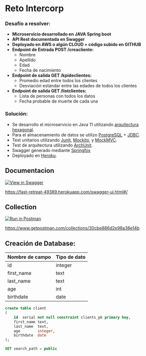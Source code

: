 # Reto Intercorp

### Desafío a resolver:

* **Microservicio desarrollado en JAVA Spring boot**
* **API Rest documentada en Swagger**
* **Deployado en AWS o algún CLOUD + código subido en GITHUB**
* **Endpoint de Entrada POST /creacliente:**
    - Nombre
    - Apellido
    - Edad
    - Fecha de nacimiento
* **Endpoint de salida GET  /kpideclientes:**
    - Promedio edad entre todos los clientes
    - Desviación estándar entre las edades de todos los clientes
* **Endpoint de salida GET /listclientes:**
    - Lista de personas con todos los datos
    - Fecha probable de muerte de cada una

### Solución:
[]()


- Se desarrollo el microservicio en Java 11 utilizando [arquitectura hexagonal](https://en.wikipedia.org/wiki/Hexagonal_architecture_(software)).
- Para el almacenamiento de datos se utilizo [PostgreSQL](https://www.postgresql.org/) + [JDBC](https://jdbc.postgresql.org/).
- Test unitarios utilizando [Junit](https://junit.org/junit4/), [Mockito](https://site.mockito.org/), y [MockMVC](https://docs.spring.io/spring-framework/docs/current/javadoc-api/org/springframework/test/web/servlet/MockMvc.html).
- Test de arquitectura utilizando [ArchUnit](https://www.archunit.org/).
- Swagger generado mediante [Springfox](https://springfox.github.io/springfox/)
- Deployado en [Heroku](https://dashboard.heroku.com/).

## Documentacion
[![View in Swagger](http://jessemillar.github.io/view-in-swagger-button/button.svg)](https://fast-retreat-49389.herokuapp.com/swagger-ui.html#/)

https://fast-retreat-49389.herokuapp.com/swagger-ui.html#/


## Collection
[![Run in Postman](https://run.pstmn.io/button.svg)](https://app.getpostman.com/run-collection/30cbe886d2e98a38e14b)

https://www.getpostman.com/collections/30cbe886d2e98a38e14b

## Creación de Database:

| Nombre de campo | Tipo de dato |
|-----------------|--------------|
| id              | integer      |
| first_name      | text         |
| last_name       | text         |
| age             | int          |
| birthdate       | date         |

```sql
create table client
(
    id  serial not null constraint clients_pk primary key,
    first_name text,
    last_name  text,
    age        integer,
    birthdate  date
);

SET search_path = public
```

